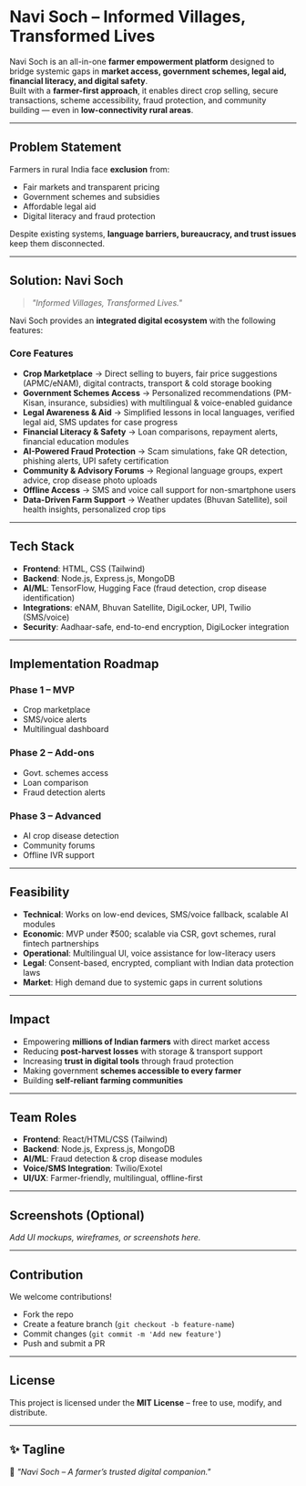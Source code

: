 #  Navi Soch – Informed Villages, Transformed Lives

Navi Soch is an all-in-one **farmer empowerment platform** designed to bridge systemic gaps in **market access, government schemes, legal aid, financial literacy, and digital safety**.  
Built with a **farmer-first approach**, it enables direct crop selling, secure transactions, scheme accessibility, fraud protection, and community building — even in **low-connectivity rural areas**.

---

##  Problem Statement
Farmers in rural India face **exclusion** from:
- Fair markets and transparent pricing  
- Government schemes and subsidies  
- Affordable legal aid  
- Digital literacy and fraud protection  

Despite existing systems, **language barriers, bureaucracy, and trust issues** keep them disconnected.

---

##  Solution: Navi Soch
> *"Informed Villages, Transformed Lives."*  

Navi Soch provides an **integrated digital ecosystem** with the following features:

###  Core Features
- **Crop Marketplace** → Direct selling to buyers, fair price suggestions (APMC/eNAM), digital contracts, transport & cold storage booking  
- **Government Schemes Access** → Personalized recommendations (PM-Kisan, insurance, subsidies) with multilingual & voice-enabled guidance  
- **Legal Awareness & Aid** → Simplified lessons in local languages, verified legal aid, SMS updates for case progress  
- **Financial Literacy & Safety** → Loan comparisons, repayment alerts, financial education modules  
- **AI-Powered Fraud Protection** → Scam simulations, fake QR detection, phishing alerts, UPI safety certification  
- **Community & Advisory Forums** → Regional language groups, expert advice, crop disease photo uploads  
- **Offline Access** → SMS and voice call support for non-smartphone users  
- **Data-Driven Farm Support** → Weather updates (Bhuvan Satellite), soil health insights, personalized crop tips  

---

##  Tech Stack
- **Frontend**: HTML, CSS (Tailwind)  
- **Backend**: Node.js, Express.js, MongoDB  
- **AI/ML**: TensorFlow, Hugging Face (fraud detection, crop disease identification)  
- **Integrations**: eNAM, Bhuvan Satellite, DigiLocker, UPI, Twilio (SMS/voice)  
- **Security**: Aadhaar-safe, end-to-end encryption, DigiLocker integration  

---

##  Implementation Roadmap
### Phase 1 – MVP
- Crop marketplace  
- SMS/voice alerts  
- Multilingual dashboard  

### Phase 2 – Add-ons
- Govt. schemes access  
- Loan comparison  
- Fraud detection alerts  

### Phase 3 – Advanced
- AI crop disease detection  
- Community forums  
- Offline IVR support  

---

##  Feasibility
- **Technical**: Works on low-end devices, SMS/voice fallback, scalable AI modules  
- **Economic**: MVP under ₹500; scalable via CSR, govt schemes, rural fintech partnerships  
- **Operational**: Multilingual UI, voice assistance for low-literacy users  
- **Legal**: Consent-based, encrypted, compliant with Indian data protection laws  
- **Market**: High demand due to systemic gaps in current solutions  

---

##  Impact
- Empowering **millions of Indian farmers** with direct market access  
- Reducing **post-harvest losses** with storage & transport support  
- Increasing **trust in digital tools** through fraud protection  
- Making government **schemes accessible to every farmer**  
- Building **self-reliant farming communities**  

---

##  Team Roles
- **Frontend**: React/HTML/CSS (Tailwind)  
- **Backend**: Node.js, Express.js, MongoDB  
- **AI/ML**: Fraud detection & crop disease modules  
- **Voice/SMS Integration**: Twilio/Exotel  
- **UI/UX**: Farmer-friendly, multilingual, offline-first  

---

##  Screenshots (Optional)
_Add UI mockups, wireframes, or screenshots here._

---

##  Contribution
We welcome contributions!  
- Fork the repo  
- Create a feature branch (`git checkout -b feature-name`)  
- Commit changes (`git commit -m 'Add new feature'`)  
- Push and submit a PR  

---

##  License
This project is licensed under the **MIT License** – free to use, modify, and distribute.

---

## ✨ Tagline
🌾 *"Navi Soch – A farmer’s trusted digital companion."*  

